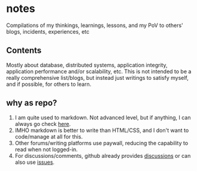 # notes

Compilations of my thinkings, learnings, lessons, and my PoV to others' blogs, incidents, experiences, etc

## Contents

Mostly about database, distributed systems, application integrity, application performance and/or scalability, etc.
This is not intended to be a really comprehensive list/blogs, but instead just writings to satisfy myself,
and if possible, for others to learn.

## why as repo?

1. I am quite used to markdown. Not advanced level, but if anything, I can always go check [here](https://guides.github.com/features/mastering-markdown/).
2. IMHO markdown is better to write than HTML/CSS, and I don't want to code/manage at all for this.
3. Other forums/writing platforms use paywall, reducing the capability to read when not logged-in.
4. For discussions/comments, github already provides [discussions](https://docs.github.com/en/discussions) or can also use [issues](https://github.com/aarondwi/notes/issues).
